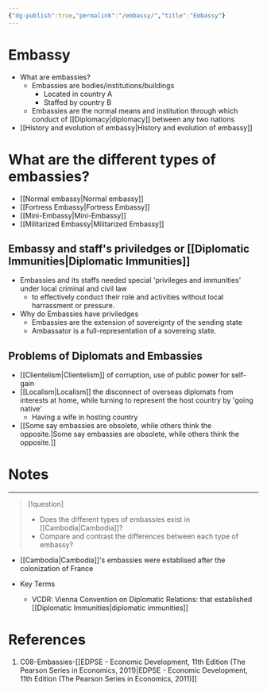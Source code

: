 ```yaml
---
{"dg-publish":true,"permalink":"/embassy/","title":"Embassy"}
---
```


# Embassy

- What are embassies?
	- Embassies are bodies/institutions/buildings 
		- Located in country A
		- Staffed by country B
	- Embassies are the normal means and institution through which conduct of [[Diplomacy\|diplomacy]] between any two nations
- [[History and evolution of embassy\|History and evolution of embassy]]

# What are the different types of embassies?

- [[Normal embassy\|Normal embassy]]
- [[Fortress Embassy\|Fortress Embassy]]
- [[Mini-Embassy\|Mini-Embassy]]
- [[Militarized Embassy\|Militarized Embassy]]

## Embassy and staff's priviledges or [[Diplomatic Immunities\|Diplomatic Immunities]]
- Embassies and its staffs needed special 'privileges and immunities' under local criminal and civil law 
	- to effectively conduct their role and activities without local harrassment or pressure.
- Why do Embassies have priviledges
	- Embassies are the extension of sovereignty of the sending state
	- Ambassator is a full-representation of a sovereing state.

## Problems of Diplomats and Embassies
- [[Clientelism\|Clientelism]] of corruption, use of public power for self-gain
- [[Localism\|Localism]] the disconnect of overseas diplomats from interests at home, while turning to represent the host country by 'going native'
	- Having a wife in hosting country
- [[Some say embassies are obsolete, while others think the opposite.\|Some say embassies are obsolete, while others think the opposite.]]
# Notes
---
>[!question]
>- Does the different types of embassies exist in [[Cambodia\|Cambodia]]?
>- Compare and contrast the differences between each type of embassy?

- [[Cambodia\|Cambodia]]'s embassies were establised after the colonization of France

- Key Terms
	- VCDR: Vienna Convention on Diplomatic Relations: that established  [[Diplomatic Immunities\|diplomatic immunities]]

# References

1. C08-Embassies-[[EDPSE - Economic Development, 11th Edition (The Pearson Series in Economics, 2011)\|EDPSE - Economic Development, 11th Edition (The Pearson Series in Economics, 2011)]]